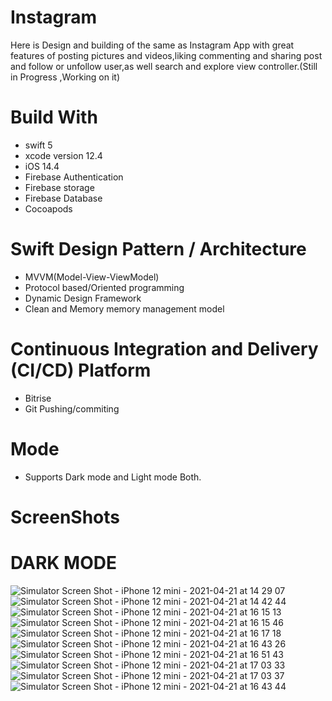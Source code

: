 # Instagram

Here is Design and building of the same as Instagram App with great features of posting pictures and videos,liking commenting and sharing post and follow or unfollow user,as well search and explore view controller.(Still in Progress ,Working on it)


# Build With

* swift 5
* xcode version 12.4
* iOS 14.4
* Firebase Authentication
* Firebase storage
* Firebase Database
* Cocoapods


# Swift Design Pattern / Architecture

* MVVM(Model-View-ViewModel)
* Protocol based/Oriented programming 
* Dynamic Design Framework
* Clean and Memory memory management model

# Continuous Integration and Delivery (CI/CD) Platform

* Bitrise
* Git Pushing/commiting

# Mode
* Supports Dark mode and Light mode Both.

# ScreenShots


# DARK MODE
![Simulator Screen Shot - iPhone 12 mini - 2021-04-21 at 14 29 07](https://user-images.githubusercontent.com/70209068/115621085-08365400-a2c4-11eb-9801-0f95250f1130.png)
![Simulator Screen Shot - iPhone 12 mini - 2021-04-21 at 14 42 44](https://user-images.githubusercontent.com/70209068/115621094-0bc9db00-a2c4-11eb-9117-2ca6682618a3.png)
![Simulator Screen Shot - iPhone 12 mini - 2021-04-21 at 16 15 13](https://user-images.githubusercontent.com/70209068/115621111-0ff5f880-a2c4-11eb-959b-7902c0ed0b4e.png)
![Simulator Screen Shot - iPhone 12 mini - 2021-04-21 at 16 15 46](https://user-images.githubusercontent.com/70209068/115621137-18e6ca00-a2c4-11eb-869a-91cb5f2cce69.png)
![Simulator Screen Shot - iPhone 12 mini - 2021-04-21 at 16 17 18](https://user-images.githubusercontent.com/70209068/115621155-21d79b80-a2c4-11eb-99f0-7a577a613a2f.png)
![Simulator Screen Shot - iPhone 12 mini - 2021-04-21 at 16 43 26](https://user-images.githubusercontent.com/70209068/115621174-2734e600-a2c4-11eb-84fa-f3c366fbd83e.png)
![Simulator Screen Shot - iPhone 12 mini - 2021-04-21 at 16 51 43](https://user-images.githubusercontent.com/70209068/115621684-df628e80-a2c4-11eb-9d58-91bf50637ad2.png)
![Simulator Screen Shot - iPhone 12 mini - 2021-04-21 at 17 03 33](https://user-images.githubusercontent.com/70209068/115621691-e1c4e880-a2c4-11eb-9169-4bd686e19c4b.png)
![Simulator Screen Shot - iPhone 12 mini - 2021-04-21 at 17 03 37](https://user-images.githubusercontent.com/70209068/115621701-e5586f80-a2c4-11eb-9427-b72247eb6796.png)
![Simulator Screen Shot - iPhone 12 mini - 2021-04-21 at 16 43 44](https://user-images.githubusercontent.com/70209068/115621709-e7223300-a2c4-11eb-80cd-6037f4e12f56.png)


